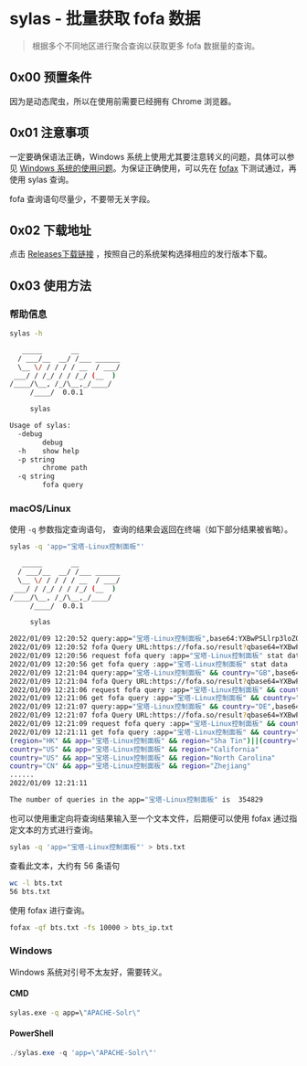 # sylas - 批量获取 fofa 数据

> 根据多个不同地区进行聚合查询以获取更多 fofa 数据量的查询。  

## 0x00 预置条件

因为是动态爬虫，所以在使用前需要已经拥有 Chrome 浏览器。

## 0x01 注意事项

一定要确保语法正确，Windows 系统上使用尤其要注意转义的问题，具体可以参见 [Windows 系统的使用问题](https://fofax.xiecat.fun/faq/#windows-%E7%B3%BB%E7%BB%9F%E7%9A%84%E4%BD%BF%E7%94%A8%E9%97%AE%E9%A2%98)。为保证正确使用，可以先在 [fofax](https://github.com/xiecat/fofax/) 下测试通过，再使用 sylas 查询。

fofa 查询语句尽量少，不要带无关字段。

## 0x02 下载地址

点击 [Releases下载链接](https://github.com/xiecat/sylas/releases) ，按照自己的系统架构选择相应的发行版本下载。

## 0x03 使用方法

### 帮助信息

```bash
sylas -h

   _____       __
  / ___/__  __/ /___ ______
  \__ \/ / / / / __  / ___/
 ___/ / /_/ / / /_/ (__  )
/____/\__, /_/\__,_/____/
     /____/  0.0.1

	 sylas

Usage of sylas:
  -debug
    	debug
  -h	show help
  -p string
    	chrome path
  -q string
    	fofa query
```

### macOS/Linux

使用 `-q` 参数指定查询语句， 查询的结果会返回在终端（如下部分结果被省略）。

```bash
sylas -q 'app="宝塔-Linux控制面板"'

   _____       __
  / ___/__  __/ /___ ______
  \__ \/ / / / / __  / ___/
 ___/ / /_/ / / /_/ (__  )
/____/\__, /_/\__,_/____/
     /____/  0.0.1

	 sylas

2022/01/09 12:20:52 query:app="宝塔-Linux控制面板",base64:YXBwPSLlrp3loZQtTGludXjmjqfliLbpnaLmnb8i
2022/01/09 12:20:52 fofa Query URL:https://fofa.so/result?qbase64=YXBwPSLlrp3loZQtTGludXjmjqfliLbpnaLmnb8i
2022/01/09 12:20:56 request fofa query :app="宝塔-Linux控制面板" stat data
2022/01/09 12:20:56 get fofa query :app="宝塔-Linux控制面板" stat data
2022/01/09 12:21:04 query:app="宝塔-Linux控制面板" && country="GB",base64:YXBwPSLlrp3loZQtTGludXjmjqfliLbpnaLmnb8iICYmIGNvdW50cnk9IkdCIg==
2022/01/09 12:21:04 fofa Query URL:https://fofa.so/result?qbase64=YXBwPSLlrp3loZQtTGludXjmjqfliLbpnaLmnb8iICYmIGNvdW50cnk9IkdCIg==
2022/01/09 12:21:06 request fofa query :app="宝塔-Linux控制面板" && country="GB" stat data
2022/01/09 12:21:06 get fofa query :app="宝塔-Linux控制面板" && country="GB" stat data
2022/01/09 12:21:07 query:app="宝塔-Linux控制面板" && country="DE",base64:YXBwPSLlrp3loZQtTGludXjmjqfliLbpnaLmnb8iICYmIGNvdW50cnk9IkRFIg==
2022/01/09 12:21:07 fofa Query URL:https://fofa.so/result?qbase64=YXBwPSLlrp3loZQtTGludXjmjqfliLbpnaLmnb8iICYmIGNvdW50cnk9IkRFIg==
2022/01/09 12:21:09 request fofa query :app="宝塔-Linux控制面板" && country="DE" stat data
2022/01/09 12:21:11 get fofa query :app="宝塔-Linux控制面板" && country="DE" stat data
(region="HK" && app="宝塔-Linux控制面板" && region="Sha Tin")||(country="US" && app="宝塔-Linux控制面板" && region="Virginia")||(country="CN" && app="宝塔-Linux控制面板" && region="Shaanxi")||(app="宝塔-Linux控制面板" && country="AE")
country="US" && app="宝塔-Linux控制面板" && region="California"
country="US" && app="宝塔-Linux控制面板" && region="North Carolina"
country="CN" && app="宝塔-Linux控制面板" && region="Zhejiang"
......
2022/01/09 12:21:11

The number of queries in the app="宝塔-Linux控制面板" is  354829
```

也可以使用重定向将查询结果输入至一个文本文件，后期便可以使用 fofax 通过指定文本的方式进行查询。

```bash
sylas -q 'app="宝塔-Linux控制面板"' > bts.txt
```

查看此文本，大约有 56 条语句

```bash
wc -l bts.txt
56 bts.txt
```

使用 fofax 进行查询。

```bash
fofax -qf bts.txt -fs 10000 > bts_ip.txt
```

### Windows

Windows 系统对引号不太友好，需要转义。

#### CMD

```cmd
sylas.exe -q app=\"APACHE-Solr\"
```

#### PowerShell

```powershell
./sylas.exe -q 'app=\"APACHE-Solr\"'
```
